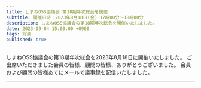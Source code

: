 ```yaml
---
title: しまねOSS協議会 第18期年次総会を開催
subtitle: 開催日時：2023年8月18日(金) 17時00分～18時00分 
description: しまねOSS協議会の第18期年次総会を開催いたしました。
date: 2023-09-04 15:00:00 +0900
tags: 総会
published: true
--- 
```


しまねOSS協議会の第18期年次総会を2023年8月18日に開催いたしました。
ご出席いただきました会員の皆様、顧問の皆様、ありがとうございました。
会員および顧問の皆様あてにメールで議事録を配信いたしました。

---
